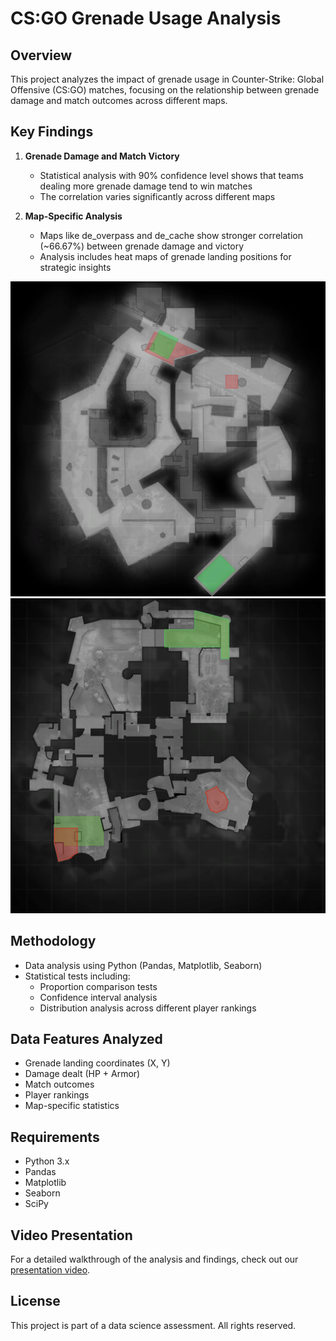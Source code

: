 # CS:GO Grenade Usage Analysis

## Overview
This project analyzes the impact of grenade usage in Counter-Strike: Global Offensive (CS:GO) matches, focusing on the relationship between grenade damage and match outcomes across different maps.

## Key Findings

1. **Grenade Damage and Match Victory**
   - Statistical analysis with 90% confidence level shows that teams dealing more grenade damage tend to win matches
   - The correlation varies significantly across different maps

2. **Map-Specific Analysis**
   - Maps like de_overpass and de_cache show stronger correlation (~66.67%) between grenade damage and victory
   - Analysis includes heat maps of grenade landing positions for strategic insights

![Overpass Analysis](de_overpass.png)
![Cache Analysis](de_cbble.png)

## Methodology
- Data analysis using Python (Pandas, Matplotlib, Seaborn)
- Statistical tests including:
  - Proportion comparison tests
  - Confidence interval analysis
  - Distribution analysis across different player rankings

## Data Features Analyzed
- Grenade landing coordinates (X, Y)
- Damage dealt (HP + Armor)
- Match outcomes
- Player rankings
- Map-specific statistics

## Requirements
- Python 3.x
- Pandas
- Matplotlib
- Seaborn
- SciPy

## Video Presentation
For a detailed walkthrough of the analysis and findings, check out our [presentation video](link_para_video_apresentaçao).

## License
This project is part of a data science assessment. All rights reserved.
